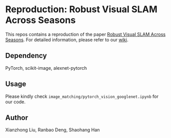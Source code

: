 # Reproduction: Robust Visual SLAM Across Seasons

This repos contains a reproduction of the paper [Robust Visual SLAM Across Seasons](https://www.researchgate.net/publication/308862166_Robust_visual_SLAM_across_seasons). For detailed information, please refer to our [wiki](https://github.com/SailorBrandon/Reproduction-Robust-Visual-SLAM-Across-Seasons/wiki).

## Dependency
PyTorch, scikit-image, alexnet-pytorch

## Usage
Please kindly check `image_matching/pytorch_vision_googlenet.ipynb` for our code.

## Author
Xianzhong Liu, Ranbao Deng, Shaohang Han
